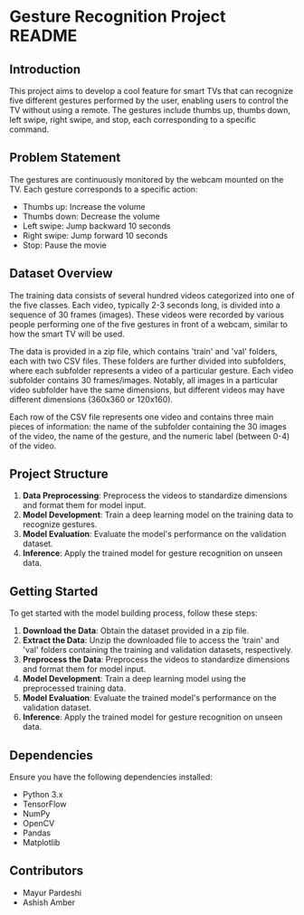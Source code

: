 # Gesture Recognition Project README

## Introduction
This project aims to develop a cool feature for smart TVs that can recognize five different gestures performed by the user, enabling users to control the TV without using a remote. The gestures include thumbs up, thumbs down, left swipe, right swipe, and stop, each corresponding to a specific command.

## Problem Statement
The gestures are continuously monitored by the webcam mounted on the TV. Each gesture corresponds to a specific action:

- Thumbs up: Increase the volume
- Thumbs down: Decrease the volume
- Left swipe: Jump backward 10 seconds
- Right swipe: Jump forward 10 seconds
- Stop: Pause the movie

## Dataset Overview
The training data consists of several hundred videos categorized into one of the five classes. Each video, typically 2-3 seconds long, is divided into a sequence of 30 frames (images). These videos were recorded by various people performing one of the five gestures in front of a webcam, similar to how the smart TV will be used.

The data is provided in a zip file, which contains 'train' and 'val' folders, each with two CSV files. These folders are further divided into subfolders, where each subfolder represents a video of a particular gesture. Each video subfolder contains 30 frames/images. Notably, all images in a particular video subfolder have the same dimensions, but different videos may have different dimensions (360x360 or 120x160).

Each row of the CSV file represents one video and contains three main pieces of information: the name of the subfolder containing the 30 images of the video, the name of the gesture, and the numeric label (between 0-4) of the video.

## Project Structure
1. **Data Preprocessing**: Preprocess the videos to standardize dimensions and format them for model input.
2. **Model Development**: Train a deep learning model on the training data to recognize gestures.
3. **Model Evaluation**: Evaluate the model's performance on the validation dataset.
4. **Inference**: Apply the trained model for gesture recognition on unseen data.

## Getting Started
To get started with the model building process, follow these steps:

1. **Download the Data**: Obtain the dataset provided in a zip file.
2. **Extract the Data**: Unzip the downloaded file to access the 'train' and 'val' folders containing the training and validation datasets, respectively.
3. **Preprocess the Data**: Preprocess the videos to standardize dimensions and format them for model input.
4. **Model Development**: Train a deep learning model using the preprocessed training data.
5. **Model Evaluation**: Evaluate the trained model's performance on the validation dataset.
6. **Inference**: Apply the trained model for gesture recognition on unseen data.

## Dependencies
Ensure you have the following dependencies installed:
- Python 3.x
- TensorFlow
- NumPy
- OpenCV
- Pandas
- Matplotlib

## Contributors
- Mayur Pardeshi
- Ashish Amber


